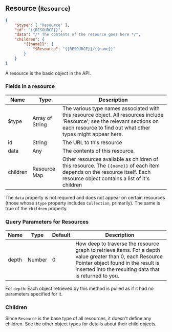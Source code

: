 ## Resource (``Resource``)

```json
{
	"$type": [ "Resource" ],
	"id": "{{RESOURCE}}",
	"data": "/* The contents of the resource goes here */",
	"children": {
		"{{name}}": {
			"$Resource": "{{RESOURCE}}/{{name}}"
		}
	}
}
```

A resource is the basic object in the API.

### Fields in a resource

Name | Type | Description
---- | ---- | -----------
$type | Array of String | The various type names associated with this resource object. All resources include 'Resource'; see the relevant sections on each resource to find out what other types might appear here.
id | String | The URL to this resource
data | Any | The contents of this resource.
children | Resource Map | Other resources available as children of this resource. The ``{{name}}`` of each item depends on the resource itself. Each resource object contains a list of it's children

The ``data`` property is not required and does not appear on certain resources (those whose ``$type`` property includes ``Collection``, primarily). The same is true of the ``children`` property. 

### Query Parameters for Resources

Name | Type | Default | Description
---- | ---- | ------- | -----------
depth | Number | 0 | How deep to traverse the resource graph to retrieve items. For a depth value greater than 0, each Resource Pointer object found in the result is inserted into the resulting data that is returned to you.

For ``depth``: Each object retrieved by this method is pulled as if it had no parameters specified for it.

### Children

Since ``Resource`` is the base type of all resources, it doesn't define any children. See the other object types for details about their child objects.
